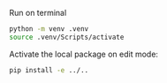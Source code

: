 Run on terminal

```bash
python -m venv .venv
source .venv/Scripts/activate
```

Activate the local package on edit mode:

```bash
pip install -e ../..
```
